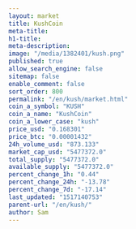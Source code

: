 ```yaml
---
layout: market
title: KushCoin
meta-title: 
h1-title: 
meta-description: 
image: "/media/1382401/kush.png"
published: true
allow_search_engine: false
sitemap: false
enable_comment: false
sort_order: 800
permalink: "/en/kush/market.html"
coin_a_symbol: "KUSH"
coin_a_name: "KushCoin"
coin_a_lower_case: "kush"
price_usd: "0.168301"
price_btc: "0.00001432"
24h_volume_usd: "873.133"
market_cap_usd: "5477372.0"
total_supply: "5477372.0"
available_supply: "5477372.0"
percent_change_1h: "0.44"
percent_change_24h: "-13.78"
percent_change_7d: "-17.14"
last_updated: "1517140753"
parent-url: "/en/kush/"
author: Sam
---
```



